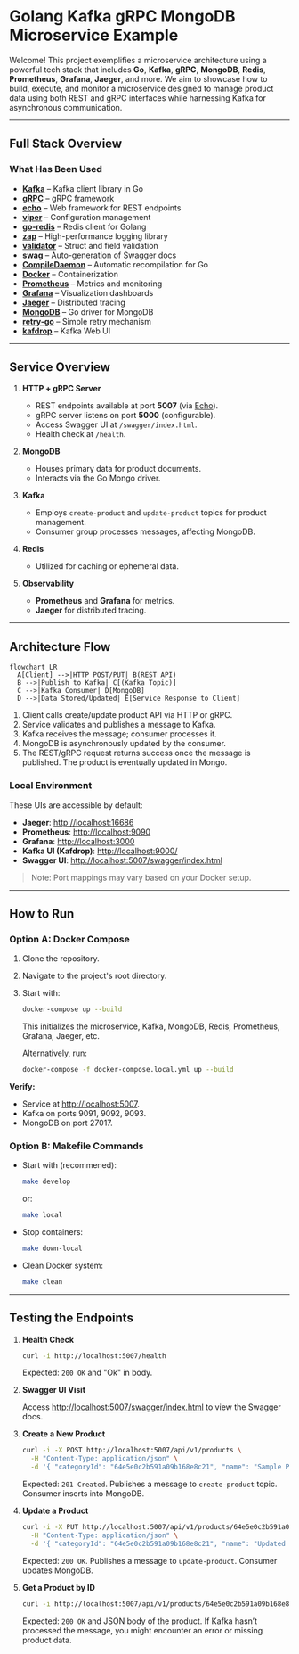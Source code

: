 # Golang Kafka gRPC MongoDB Microservice Example

Welcome! This project exemplifies a microservice architecture using a powerful tech stack that includes **Go**, **Kafka**, **gRPC**, **MongoDB**, **Redis**, **Prometheus**, **Grafana**, **Jaeger**, and more. We aim to showcase how to build, execute, and monitor a microservice designed to manage product data using both REST and gRPC interfaces while harnessing Kafka for asynchronous communication.

---

## Full Stack Overview

### What Has Been Used

- **[Kafka](https://github.com/segmentio/kafka-go)** – Kafka client library in Go
- **[gRPC](https://grpc.io/)** – gRPC framework
- **[echo](https://github.com/labstack/echo)** – Web framework for REST endpoints
- **[viper](https://github.com/spf13/viper)** – Configuration management
- **[go-redis](https://github.com/go-redis/redis)** – Redis client for Golang
- **[zap](https://github.com/uber-go/zap)** – High-performance logging library
- **[validator](https://github.com/go-playground/validator)** – Struct and field validation 
- **[swag](https://github.com/swaggo/swag)** – Auto-generation of Swagger docs
- **[CompileDaemon](https://github.com/githubnemo/CompileDaemon)** – Automatic recompilation for Go
- **[Docker](https://www.docker.com/)** – Containerization
- **[Prometheus](https://prometheus.io/)** – Metrics and monitoring
- **[Grafana](https://grafana.com/)** – Visualization dashboards
- **[Jaeger](https://www.jaegertracing.io/)** – Distributed tracing
- **[MongoDB](https://github.com/mongodb/mongo-go-driver)** – Go driver for MongoDB
- **[retry-go](https://github.com/avast/retry-go)** – Simple retry mechanism
- **[kafdrop](https://github.com/obsidiandynamics/kafdrop)** – Kafka Web UI

---

## Service Overview

1. **HTTP + gRPC Server**
   - REST endpoints available at port **5007** (via [Echo](https://echo.labstack.com/)).
   - gRPC server listens on port **5000** (configurable).
   - Access Swagger UI at `/swagger/index.html`.
   - Health check at `/health`.

2. **MongoDB**
   - Houses primary data for product documents.
   - Interacts via the Go Mongo driver.

3. **Kafka**
   - Employs `create-product` and `update-product` topics for product management.
   - Consumer group processes messages, affecting MongoDB.

4. **Redis**
   - Utilized for caching or ephemeral data.

5. **Observability**
   - **Prometheus** and **Grafana** for metrics.
   - **Jaeger** for distributed tracing.

---

## Architecture Flow

```mermaid
flowchart LR
  A[Client] -->|HTTP POST/PUT| B(REST API)
  B -->|Publish to Kafka| C[(Kafka Topic)]
  C -->|Kafka Consumer| D[MongoDB]
  D -->|Data Stored/Updated| E[Service Response to Client]
```

1. Client calls create/update product API via HTTP or gRPC.
2. Service validates and publishes a message to Kafka.
3. Kafka receives the message; consumer processes it.
4. MongoDB is asynchronously updated by the consumer.
5. The REST/gRPC request returns success once the message is published. The product is eventually updated in Mongo.

### Local Environment

These UIs are accessible by default:

- **Jaeger**: [http://localhost:16686](http://localhost:16686)
- **Prometheus**: [http://localhost:9090](http://localhost:9090)
- **Grafana**: [http://localhost:3000](http://localhost:3000)
- **Kafka UI (Kafdrop)**: [http://localhost:9000/](http://localhost:9000/)
- **Swagger UI**: [http://localhost:5007/swagger/index.html](http://localhost:5007/swagger/index.html)

> Note: Port mappings may vary based on your Docker setup.

---

## How to Run

### Option A: Docker Compose

1. Clone the repository.
2. Navigate to the project's root directory.
3. Start with:

   ```bash
   docker-compose up --build
   ```

   This initializes the microservice, Kafka, MongoDB, Redis, Prometheus, Grafana, Jaeger, etc.

   Alternatively, run:

   ```bash
   docker-compose -f docker-compose.local.yml up --build
   ```

**Verify:**

- Service at [http://localhost:5007](http://localhost:5007).
- Kafka on ports 9091, 9092, 9093.
- MongoDB on port 27017.

### Option B: Makefile Commands

- Start with (recommened): 

  ```bash
  make develop
  ```

  or:

  ```bash
  make local
  ```

- Stop containers:

  ```bash
  make down-local
  ```

- Clean Docker system:

  ```bash
  make clean
  ```

---

## Testing the Endpoints

1. **Health Check**

   ```bash
   curl -i http://localhost:5007/health
   ```

   Expected: `200 OK` and "Ok" in body.

2. **Swagger UI Visit**

   Access [http://localhost:5007/swagger/index.html](http://localhost:5007/swagger/index.html) to view the Swagger docs.

3. **Create a New Product**

   ```bash
   curl -i -X POST http://localhost:5007/api/v1/products \
     -H "Content-Type: application/json" \
     -d '{ "categoryId": "64e5e0c2b591a09b168e8c21", "name": "Sample Product", "description": "A test product", "price": 12.99, "quantity": 5, "rating": 7, "imageUrl": "https://example.com/img.jpg", "photos": ["https://example.com/img1.jpg", "https://example.com/img2.jpg"] }'
   ```

   Expected: `201 Created`. Publishes a message to `create-product` topic. Consumer inserts into MongoDB.

4. **Update a Product**

   ```bash
   curl -i -X PUT http://localhost:5007/api/v1/products/64e5e0c2b591a09b168e8c21 \
     -H "Content-Type: application/json" \
     -d '{ "categoryId": "64e5e0c2b591a09b168e8c21", "name": "Updated Product", "description": "Updated description", "price": 20.99, "quantity": 10, "rating": 9, "imageUrl": "https://example.com/new.jpg", "photos": ["https://example.com/new1.jpg", "https://example.com/new2.jpg"] }'
   ```

   Expected: `200 OK`. Publishes a message to `update-product`. Consumer updates MongoDB.

5. **Get a Product by ID**

   ```bash
   curl -i http://localhost:5007/api/v1/products/64e5e0c2b591a09b168e8c21
   ```

   Expected: `200 OK` and JSON body of the product. If Kafka hasn’t processed the message, you might encounter an error or missing product data.
